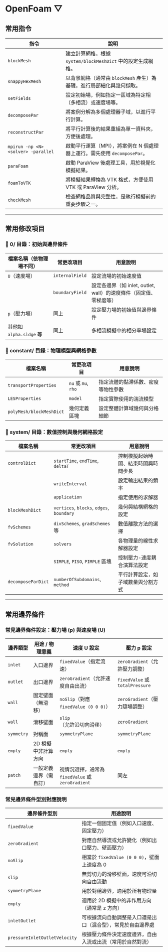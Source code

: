# **OpenFoam ▽**
## 常用指令

| 指令         | 說明                                                                 |
|--------------|----------------------------------------------------------------------|
| `blockMesh`  | 建立計算網格，根據 `system/blockMeshDict` 中的設定生成網格。            |
| `snappyHexMesh` | 以背景網格（通常由 `blockMesh` 產生）為基礎，進行局部細化與幾何擷取。     |
| `setFields`  | 設定初始場，例如指定一區域為特定相（多相流）或速度場等。                   |
| `decomposePar` | 將案例分解為多個處理器子域，以進行平行計算。                           |
| `reconstructPar` | 將平行計算後的結果重組為單一資料夾，方便後處理。                     |
| `mpirun -np <N> <solver> -parallel`   | 啟動平行運算（MPI），將案例在 N 個處理器上運行。需先使用 `decomposePar`。|
| `paraFoam`   | 啟動 ParaView 後處理工具，用於視覺化模擬結果。                          |
| `foamToVTK`  | 將模擬結果轉換為 VTK 格式，方便使用 VTK 或 ParaView 分析。                |
| `checkMesh`  | 檢查網格品質與完整性，是執行模擬前的重要步驟之一。                        |

---

## 常用修改項目

### 📁 0/ 目錄：初始與邊界條件

| 檔案名稱（依物理場不同） | 常更改項目      | 用意說明                                                   |
|--------------------------|-----------------|------------------------------------------------------------|
| `U`（速度場）            | `internalField` | 設定流場的初始速度值                                        |
|                          | `boundaryField` | 設定各邊界（如 inlet, outlet, wall）的速度條件（固定值、零梯度等） |
| `p`（壓力場）            | 同上            | 設定壓力場的初始值與邊界條件                                |
| 其他如 `alpha.sldge` 等  | 同上            | 多相流模擬中的相分率場設定                                  |

### 📁 constant/ 目錄：物理模型與網格參數

| 檔案名稱           | 常更改項目         | 用意說明                                                     |
|--------------------|--------------------|--------------------------------------------------------------|
| `transportProperties` | `nu` 或 `mu`, `rho` | 指定流體的黏滯係數、密度等物性參數                           |
| `LESProperties` | `model`          | 指定實際使用的湍流模型        |
| `polyMesh/blockMeshDict` | 幾何定義區塊         | 設定整體計算域幾何與分格細節                                 |

### 📁 system/ 目錄：數值控制與幾何網格設定

| 檔案名稱         | 常更改項目           | 用意說明                                                   |
|------------------|----------------------|------------------------------------------------------------|
| `controlDict`    | `startTime`, `endTime`, `deltaT` | 控制模擬起始時間、結束時間與時間步長                   |
|                  | `writeInterval`       | 設定輸出結果的頻率                                        |
|                  | `application`         | 指定使用的求解器                                          |
| `blockMeshDict`  | `vertices`, `blocks`, `edges`, `boundary` | 幾何與結構網格的設定                             |
| `fvSchemes`      | `divSchemes`, `gradSchemes` 等 | 數值離散方法的選擇                                       |
| `fvSolution`     | `solvers`             | 各物理量的線性求解器設定                                  |
|                  | `SIMPLE`, `PISO`, `PIMPLE` 區塊 | 控制壓力-速度耦合演算法設定                              |
| `decomposeParDict` | `numberOfSubdomains`, `method` | 平行計算設定，如子域數量與分割方式                      |

---

## 常用邊界條件
###  常見邊界條件設定：壓力場 (p) 與速度場 (U)

| 邊界類型   | 用途 / 物理意義     | 速度 U 設定                         | 壓力 p 設定                         |
|------------|----------------------|--------------------------------------|--------------------------------------|
| `inlet`    | 入口邊界              | `fixedValue`（指定流速）            | `zeroGradient`（允許壓力調整）      |
| `outlet`   | 出口邊界              | `zeroGradient`（允許速度自由出流）  | `fixedValue` 或 `totalPressure`      |
| `wall`     | 固定壁面（無滑移）    | `noSlip`（對應 `fixedValue (0 0 0)`） | `zeroGradient`（壓力隨場調整）       |
| `wall`     | 滑移壁面  | `slip`（允許沿切向滑移）            | `zeroGradient`                       |
| `symmetry` | 對稱面                | `symmetryPlane`                     | `symmetryPlane`                      |
| `empty`    | 2D 模擬中非計算方向   | `empty`                             | `empty`                              |
| `patch`    | 一般定義邊界（需自訂）| 視情況選擇，通常為 `fixedValue` 或 `zeroGradient` | 同左                                  |

###  常見邊界條件型別對應說明

| 邊界條件型別      | 用途說明                                                             |
|-------------------|----------------------------------------------------------------------|
| `fixedValue`      | 指定一個固定值（例如入口速度、固定壓力）                             |
| `zeroGradient`    | 對應自然導流或允許變化（例如出口壓力、壁面壓力）                     |
| `noSlip`          | 相當於 `fixedValue (0 0 0)`，壁面上速度為 0                           |
| `slip`            | 無剪切力的滑移壁面，速度可沿切向自由流動                            |
| `symmetryPlane`   | 用於對稱邊界，適用於所有物理量                                       |
| `empty`           | 適用於 2D 模擬中的非作用方向（通常是 z 方向）                        |
| `inletOutlet`     | 可根據流向自動調整是入口還是出口（混合型），常見於自由邊界處        |
| `pressureInletOutletVelocity` | 根據壓力條件決定速度邊界，自由入流或出流（常用於自然對流） |





